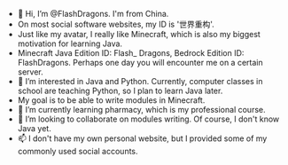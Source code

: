 - 👋 Hi, I’m @FlashDragons. I'm from China. 
-   On most social software websites, my ID is '世界重构'.
-   Just like my avatar, I really like Minecraft, which is also my biggest motivation for learning Java.
-   Minecraft Java Edition ID: Flash_ Dragons, Bedrock Edition ID: FlashDragons. Perhaps one day you will encounter me on a certain server.
- 👀 I’m interested in Java and Python. Currently, computer classes in school are teaching Python, so I plan to learn Java later.
-   My goal is to be able to write modules in Minecraft.
- 🌱 I’m currently learning pharmacy, which is my professional course.
- 💞️ I’m looking to collaborate on modules writing. Of course, I don't know Java yet.
- 📫 I don't have my own personal website, but I provided some of my commonly used social accounts.

<!---
FlashDragons/FlashDragons is a ✨ special ✨ repository because its `README.md` (this file) appears on your GitHub profile.
You can click the Preview link to take a look at your changes.
--->
